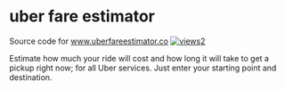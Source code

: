 # uber fare estimator

Source code for www.uberfareestimator.co [![views](https://ghit.me/badge.svg?repo=zixan/uberfareestimator)2](https://ghit.me/repo/zixan/uberfareestimator)

Estimate how much your ride will cost and how long it will take to get a pickup right now; for all Uber services. Just enter your starting point and destination.
